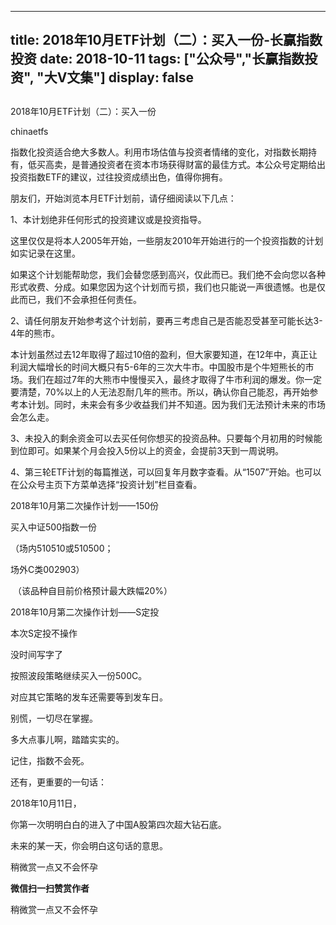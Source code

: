 
---
title:  2018年10月ETF计划（二）：买入一份-长赢指数投资
date: 2018-10-11
tags: ["公众号","长赢指数投资", "大V文集"]
display: false
---


## 



2018年10月ETF计划（二）：买入一份




chinaetfs




指数化投资适合绝大多数人。利用市场估值与投资者情绪的变化，对指数长期持有，低买高卖，是普通投资者在资本市场获得财富的最佳方式。本公众号定期给出投资指数ETF的建议，过往投资成绩出色，值得你拥有。






朋友们，开始浏览本月ETF计划前，请仔细阅读以下几点：



1、本计划绝非任何形式的投资建议或是投资指导。



这里仅仅是将本人2005年开始，一些朋友2010年开始进行的一个投资指数的计划如实记录在这里。



如果这个计划能帮助您，我们会替您感到高兴，仅此而已。我们绝不会向您以各种形式收费、分成。如果您因为这个计划而亏损，我们也只能说一声很遗憾。也是仅此而已，我们不会承担任何责任。



2、请任何朋友开始参考这个计划前，要再三考虑自己是否能忍受甚至可能长达3-4年的熊市。



本计划虽然过去12年取得了超过10倍的盈利，但大家要知道，在12年中，真正让利润大幅增长的时间大概只有5-6年的三次大牛市。中国股市是个牛短熊长的市场。我们在超过7年的大熊市中慢慢买入，最终才取得了牛市利润的爆发。你一定要清楚，70%以上的人无法忍耐几年的熊市。所以，确认你自己能忍，再开始参考本计划。同时，未来会有多少收益我们并不知道。因为我们无法预计未来的市场会怎么走。



3、未投入的剩余资金可以去买任何你想买的投资品种。只要每个月初用的时候能到位即可。如果某个月会投入5份以上的资金，会提前3天到一周说明。



4、第三轮ETF计划的每篇推送，可以回复年月数字查看。从“1507”开始。也可以在公众号主页下方菜单选择“投资计划”栏目查看。







2018年10月第二次操作计划——150份



买入中证500指数一份

（场内510510或510500；

场外C类002903）

&nbsp;（该品种自目前价格预计最大跌幅20%）









2018年10月第二次操作计划——S定投



本次S定投不操作













没时间写字了

按照波段策略继续买入一份500C。



对应其它策略的发车还需要等到发车日。



别慌，一切尽在掌握。



多大点事儿啊，踏踏实实的。



记住，指数不会死。



还有，更重要的一句话：



2018年10月11日，



你第一次明明白白的进入了中国A股第四次超大钻石底。



未来的某一天，你会明白这句话的意思。













稍微赏一点又不会怀孕


**微信扫一扫赞赏作者**






稍微赏一点又不会怀孕








